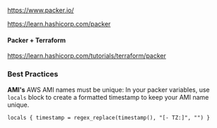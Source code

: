https://www.packer.io/

https://learn.hashicorp.com/packer



#### Packer + Terraform
https://learn.hashicorp.com/tutorials/terraform/packer


### Best Practices


**AMI's**
AWS AMI names must be unique: In your packer variables,
use `locals` block to create a formatted timestamp to keep your AMI name unique.

```
locals { timestamp = regex_replace(timestamp(), "[- TZ:]", "") }
```
